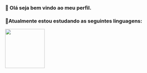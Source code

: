 ### 🥳 Olá seja bem vindo ao meu perfil.
### 🦉Atualmente estou estudando as seguintes linguagens:
<img src="https://cdn.jsdelivr.net/gh/devicons/devicon/icons/java/java-original-wordmark.svg" width= 128px height= 128px/>

